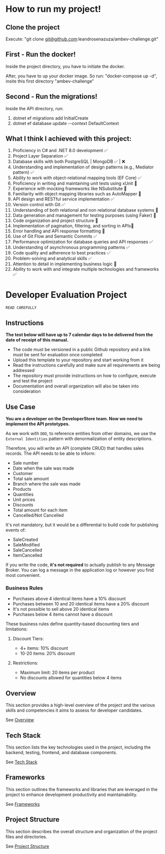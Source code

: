 # How to run my project! 

## Clone the project

   Execute: "git clone git@github.com:leandrosenazuza/ambev-challenge.git"

## First - Run the docker!

   Inside the project directory, you have to initiate the docker.

   After, you have to up your docker image. So run: "docker-compose up -d", insite this first directory "ambev-challenge"

## Second - Run the migrations!

   Inside the API directory, run: 
   1. dotnet ef migrations add InitialCreate
   2. dotnet ef database update --context DefaultContext


## What I think I achieved with this project:

1. Proficiency in C# and .NET 8.0 development ✅
2. Project Layer Separation ✅
3. Database skills with both PostgreSQL | MongoDB ✅ | ❌
4. Understanding and implementation of design patterns (e.g., Mediator pattern) ✅
5. Ability to work with object-relational mapping tools (EF Core) ✅ 
6. Proficiency in writing and maintaining unit tests using xUnit 🚧
7. Experience with mocking frameworks like NSubstitute 🚧
8. Familiarity with object mapping libraries such as AutoMapper 🚧
9. API design and RESTful service implementation ✅
10. Version control with Git  ✅
11. Understanding of both relational and non relational database systems 🚧
12. Data generation and management for testing purposes (using Faker) 🚧
13. Code organization and project structure 🚧
14. Implementation of pagination, filtering, and sorting in APIs🚧
15. Error handling and API response formatting 🚧
16. Use of Git Flow and Semantic Commits ✅
17. Performance optimization for database queries and API responses ✅
18. Understanding of asynchronous programming patterns ✅
19. Code quality and adherence to best practices ✅
20. Problem-solving and analytical skills ✅
21. Attention to detail in implementing business logic 🚧
22. Ability to work with and integrate multiple technologies and frameworks ✅

# Developer Evaluation Project

`READ CAREFULLY`

## Instructions
**The test below will have up to 7 calendar days to be delivered from the date of receipt of this manual.**

- The code must be versioned in a public Github repository and a link must be sent for evaluation once completed
- Upload this template to your repository and start working from it
- Read the instructions carefully and make sure all requirements are being addressed
- The repository must provide instructions on how to configure, execute and test the project
- Documentation and overall organization will also be taken into consideration

## Use Case
**You are a developer on the DeveloperStore team. Now we need to implement the API prototypes.**

As we work with `DDD`, to reference entities from other domains, we use the `External Identities` pattern with denormalization of entity descriptions.

Therefore, you will write an API (complete CRUD) that handles sales records. The API needs to be able to inform:

* Sale number
* Date when the sale was made
* Customer
* Total sale amount
* Branch where the sale was made
* Products
* Quantities
* Unit prices
* Discounts
* Total amount for each item
* Cancelled/Not Cancelled

It's not mandatory, but it would be a differential to build code for publishing events of:
* SaleCreated
* SaleModified
* SaleCancelled
* ItemCancelled

If you write the code, **it's not required** to actually publish to any Message Broker. You can log a message in the application log or however you find most convenient.

### Business Rules

* Purchases above 4 identical items have a 10% discount
* Purchases between 10 and 20 identical items have a 20% discount
* It's not possible to sell above 20 identical items
* Purchases below 4 items cannot have a discount

These business rules define quantity-based discounting tiers and limitations:

1. Discount Tiers:
   - 4+ items: 10% discount
   - 10-20 items: 20% discount

2. Restrictions:
   - Maximum limit: 20 items per product
   - No discounts allowed for quantities below 4 items

## Overview
This section provides a high-level overview of the project and the various skills and competencies it aims to assess for developer candidates. 

See [Overview](/.doc/overview.md)

## Tech Stack
This section lists the key technologies used in the project, including the backend, testing, frontend, and database components. 

See [Tech Stack](/.doc/tech-stack.md)

## Frameworks
This section outlines the frameworks and libraries that are leveraged in the project to enhance development productivity and maintainability. 

See [Frameworks](/.doc/frameworks.md)

<!-- 
## API Structure
This section includes links to the detailed documentation for the different API resources:
- [API General](./docs/general-api.md)
- [Products API](/.doc/products-api.md)
- [Carts API](/.doc/carts-api.md)
- [Users API](/.doc/users-api.md)
- [Auth API](/.doc/auth-api.md)
-->

## Project Structure
This section describes the overall structure and organization of the project files and directories. 

See [Project Structure](/.doc/project-structure.md)